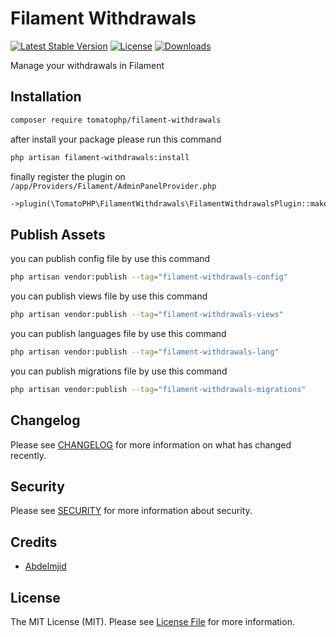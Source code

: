 # Filament Withdrawals

[![Latest Stable Version](https://poser.pugx.org/TomatoPHP/filament-withdrawals/version.svg)](https://packagist.org/packages/TomatoPHP/filament-withdrawals)
[![License](https://poser.pugx.org/TomatoPHP/filament-withdrawals/license.svg)](https://packagist.org/packages/TomatoPHP/filament-withdrawals)
[![Downloads](https://poser.pugx.org/TomatoPHP/filament-withdrawals/d/total.svg)](https://packagist.org/packages/TomatoPHP/filament-withdrawals)

Manage your withdrawals in Filament

## Installation

```bash
composer require tomatophp/filament-withdrawals
```
after install your package please run this command

```bash
php artisan filament-withdrawals:install
```

finally register the plugin on `/app/Providers/Filament/AdminPanelProvider.php`

```php
->plugin(\TomatoPHP\FilamentWithdrawals\FilamentWithdrawalsPlugin::make())
```

## Publish Assets

you can publish config file by use this command

```bash
php artisan vendor:publish --tag="filament-withdrawals-config"
```

you can publish views file by use this command

```bash
php artisan vendor:publish --tag="filament-withdrawals-views"
```

you can publish languages file by use this command

```bash
php artisan vendor:publish --tag="filament-withdrawals-lang"
```

you can publish migrations file by use this command

```bash
php artisan vendor:publish --tag="filament-withdrawals-migrations"
```

## Changelog

Please see [CHANGELOG](CHANGELOG.md) for more information on what has changed recently.

## Security

Please see [SECURITY](SECURITY.md) for more information about security.

## Credits

- [Abdelmjid](https://wa.me/201091523908)

## License

The MIT License (MIT). Please see [License File](LICENSE.md) for more information.
